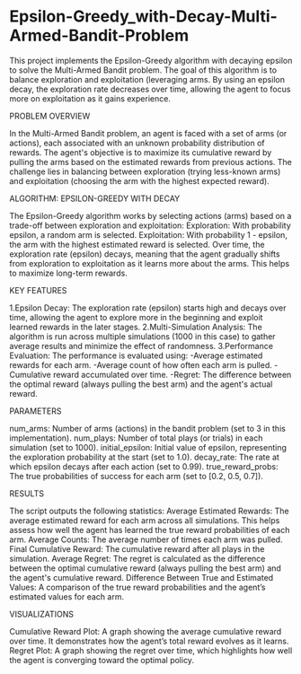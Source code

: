 # Epsilon-Greedy_with-Decay-Multi-Armed-Bandit-Problem
This project implements the Epsilon-Greedy algorithm with decaying epsilon to solve the Multi-Armed Bandit problem. The goal of this algorithm is to balance exploration and exploitation (leveraging arms. By using an epsilon decay, the exploration rate decreases over time, allowing the agent to focus more on exploitation as it gains experience.

PROBLEM OVERVIEW

In the Multi-Armed Bandit problem, an agent is faced with a set of arms (or actions), each associated with an unknown probability distribution of rewards. The agent's objective is to maximize its cumulative reward by pulling the arms based on the estimated rewards from previous actions. The challenge lies in balancing between exploration (trying less-known arms) and exploitation (choosing the arm with the highest expected reward).

ALGORITHM: EPSILON-GREEDY WITH DECAY

The Epsilon-Greedy algorithm works by selecting actions (arms) based on a trade-off between exploration and exploitation:
Exploration: With probability epsilon, a random arm is selected.
Exploitation: With probability 1 - epsilon, the arm with the highest estimated reward is selected.
Over time, the exploration rate (epsilon) decays, meaning that the agent gradually shifts from exploration to exploitation as it learns more about the arms. This helps to maximize long-term rewards.

KEY FEATURES

1.Epsilon Decay: The exploration rate (epsilon) starts high and decays over time, allowing the agent to explore more in the beginning and exploit learned rewards in the later stages.
2.Multi-Simulation Analysis: The algorithm is run across multiple simulations (1000 in this case) to gather average results and minimize the effect of randomness.
3.Performance Evaluation: The performance is evaluated using:
  -Average estimated rewards for each arm.
  -Average count of how often each arm is pulled.
  -Cumulative reward accumulated over time.
  -Regret: The difference between the optimal reward (always pulling the best arm) and the agent's actual reward.
  
PARAMETERS

num_arms: Number of arms (actions) in the bandit problem (set to 3 in this implementation).
num_plays: Number of total plays (or trials) in each simulation (set to 1000).
initial_epsilon: Initial value of epsilon, representing the exploration probability at the start (set to 1.0).
decay_rate: The rate at which epsilon decays after each action (set to 0.99).
true_reward_probs: The true probabilities of success for each arm (set to [0.2, 0.5, 0.7]).

RESULTS

The script outputs the following statistics:
Average Estimated Rewards: The average estimated reward for each arm across all simulations. This helps assess how well the agent has learned the true reward probabilities of each arm.
Average Counts: The average number of times each arm was pulled.
Final Cumulative Reward: The cumulative reward after all plays in the simulation.
Average Regret: The regret is calculated as the difference between the optimal cumulative reward (always pulling the best arm) and the agent's cumulative reward.
Difference Between True and Estimated Values: A comparison of the true reward probabilities and the agent’s estimated values for each arm.

VISUALIZATIONS

Cumulative Reward Plot: A graph showing the average cumulative reward over time. It demonstrates how the agent’s total reward evolves as it learns.
Regret Plot: A graph showing the regret over time, which highlights how well the agent is converging toward the optimal policy.
